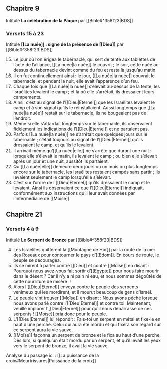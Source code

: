## Chapitre 9
Intitulé **La célébration de la Pâque** par [[Bible#^358f23|BDS]]
### Versets 15 à 23
Intitulé **[[La nuée]] : signe de la présence de [[Dieu]]** par [[Bible#^358f23|BDS]]

15) Le jour où l’on érigea le tabernacle, qui sert de tente aux tablettes de l’acte de l’alliance, [[La nuée|la nuée]] le couvrit ; le soir, cette nuée au-dessus du tabernacle devint comme du feu et resta là jusqu’au matin.
16) Il en fut continuellement ainsi : le jour, [[La nuée|la nuée]] couvrait le tabernacle, et pendant la nuit, elle avait l’apparence d’un feu.
17) Chaque fois que [[La nuée|la nuée]] s’élevait au-dessus de la tente, les Israélites levaient le camp ; et là où elle s’arrêtait, ils dressaient leurs campements.
18) Ainsi, c’est au signal de l’[[Dieu|Eternel]] que les Israélites levaient le camp et à son signal qu’ils le réinstallaient. Aussi longtemps que [[La nuée|la nuée]] restait sur le tabernacle, ils ne bougeaient pas de l’endroit.
19) Même si elle s’attardait longtemps sur le tabernacle, ils observaient fidèlement les indications de l’[[Dieu|Eternel]] et ne partaient pas.
20) Parfois [[La nuée|la nuée]] ne s’arrêtait que quelques jours sur le tabernacle ; c’était toujours au signal de l’[[Dieu|Eternel]] qu’ils dressaient le camp, et qu’ils le levaient.
21) Il arrivait même qu’[[La nuée|elle]] ne s’arrête que durant une nuit : lorsqu’elle s’élevait le matin, ils levaient le camp ; ou bien elle s’élevait après un jour et une nuit, aussitôt ils partaient.
22) Qu’[[La nuée|elle]] demeure deux jours ou un mois ou plus longtemps encore sur le tabernacle, les Israélites restaient campés sans partir ; ils levaient seulement le camp lorsqu’elle s’élevait.
23) C’est sur l’ordre de l’[[Dieu|Eternel]] qu’ils dressaient le camp et le levaient. Ainsi ils observaient ce que l’[[Dieu|Eternel]] indiquait, conformément aux instructions qu’il leur avait données par l’intermédiaire de [[Moïse]].
## Chapitre 21
### Versets 4 à 9
Intitulé **Le Serpent de Bronze** par [[Bible#^358f23|BDS]]

4) Les Israélites quittèrent la [[Montagne de Hor]] par la route de la mer des Roseaux pour contourner le pays d’[[Edom]]. En cours de route, le peuple se découragea.
5) Ils se mirent à parler contre [[Dieu]] et contre [[Moïse]] en disant : Pourquoi nous avez-vous fait sortir d’[[Egypte]] pour nous faire mourir dans le désert ? Car il n’y a ni pain ni eau, et nous sommes dégoûtés de cette nourriture de misère  !
6) Alors l’[[Dieu|Eternel]] envoya contre le peuple des serpents venimeux qui les mordirent, et il mourut beaucoup de gens d’Israël.
7) Le peuple vint trouver [[Moïse]] en disant : Nous avons péché lorsque nous avons parlé contre l’[[Dieu|Eternel]] et contre toi. Maintenant, veuille implorer l’[[Dieu|Eternel]] pour qu’il nous débarrasse de ces serpents !
   [[Moïse]] pria donc pour le peuple.
8) L’[[Dieu|Eternel]] lui répondit : Fais-toi un serpent en métal et fixe-le en haut d’une perche. Celui qui aura été mordu et qui fixera son regard sur ce serpent aura la vie sauve.
9) [[Moïse]] façonna un serpent de bronze et le fixa au haut d’une perche. Dès lors, si quelqu’un était mordu par un serpent, et qu’il levait les yeux vers le serpent de bronze, il avait la vie sauve.

Analyse du passage ici : [[La puissance de la croix#Meurtrissures|Puissance de la croix]]